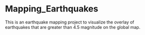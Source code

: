 # Mapping_Earthquakes
This is an earthquake mapping project to visualize the overlay of earthquakes that are greater than 4.5 magnitude on the global map. 

